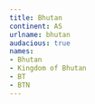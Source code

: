 ```yaml
---
title: Bhutan
continent: AS
urlname: bhutan
audacious: true
names:
- Bhutan
- Kingdom of Bhutan
- BT
- BTN
---
```


